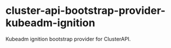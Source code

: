 # cluster-api-bootstrap-provider-kubeadm-ignition
Kubeadm ignition bootstrap provider for ClusterAPI.
